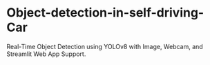 # Object-detection-in-self-driving-Car
Real-Time Object Detection using YOLOv8 with Image, Webcam, and Streamlit Web App Support.
